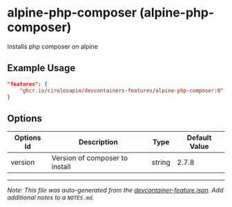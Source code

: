 
# alpine-php-composer (alpine-php-composer)

Installs php composer on alpine

## Example Usage

```json
"features": {
    "ghcr.io/cirolosapio/devcontainers-features/alpine-php-composer:0": {}
}
```

## Options

| Options Id | Description | Type | Default Value |
|-----|-----|-----|-----|
| version | Version of composer to install | string | 2.7.8 |



---

_Note: This file was auto-generated from the [devcontainer-feature.json](https://github.com/cirolosapio/devcontainers-features/blob/main/src/alpine-php-composer/devcontainer-feature.json).  Add additional notes to a `NOTES.md`._
